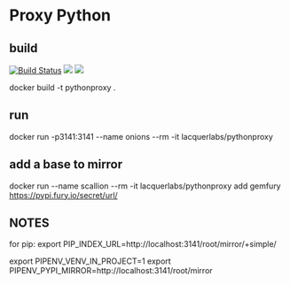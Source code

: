 # Proxy Python

## build

[![Build Status](https://drone.whamcat.com/api/badges/LacquerLabs/pythonproxy/status.svg)](https://drone.whamcat.com/LacquerLabs/pythonproxy)
[![](https://images.microbadger.com/badges/version/lacquerlabs/pythonproxy.svg)](https://hub.docker.com/repository/docker/lacquerlabs/pythonproxy)
[![](https://images.microbadger.com/badges/image/lacquerlabs/pythonproxy.svg)](https://hub.docker.com/repository/docker/lacquerlabs/pythonproxy)


docker build -t pythonproxy .

## run

docker run -p3141:3141 --name onions --rm -it lacquerlabs/pythonproxy

## add a base to mirror

docker run --name scallion --rm -it lacquerlabs/pythonproxy add gemfury https://pypi.fury.io/secret/url/

## NOTES

for pip:
export PIP_INDEX_URL=http://localhost:3141/root/mirror/+simple/


export PIPENV_VENV_IN_PROJECT=1
export PIPENV_PYPI_MIRROR=http://localhost:3141/root/mirror

